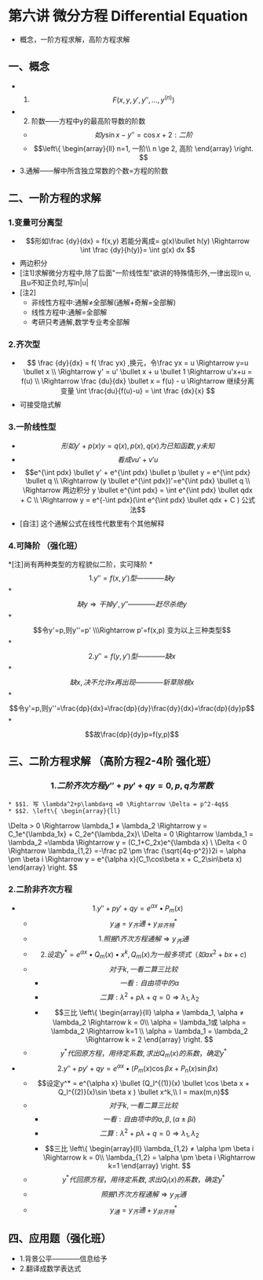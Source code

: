 # 第六讲 微分方程 Differential Equation
* 概念，一阶方程求解，高阶方程求解

## 一、概念
* 1. $$ F(x,y,y',y'',\dots,y^{(n)}) $$
* 2. 阶数——方程中y的最高阶导数的阶数
    * $$如 y\sin x - y'' = \cos x + 2: 二阶 $$
    * $$\left\{ \begin{array}{ll} n=1, 一阶\\ n \ge 2, 高阶 \end{array} \right. $$
* 3.通解——解中所含独立常数的个数=方程的阶数

## 二、一阶方程的求解
### 1.变量可分离型
* $$形如\frac {dy}{dx} = f(x,y) 若能分离成= g(x)\bullet h(y) \Rightarrow \int \frac {dy}{h(y)}= \int g(x) dx $$
* 两边积分
* [注1]求解微分方程中,除了后面"一阶线性型"欲讲的特殊情形外,一律出现ln u,且u不知正负时,写ln|u|
* [注2]
    * 非线性方程中:通解≠全部解(通解+奇解=全部解)
    * 线性方程中:通解=全部解
    * 考研只考通解,数学专业考全部解
### 2.齐次型
* $$ \frac {dy}{dx} = f( \frac yx) ,换元，令\frac yx = u \Rightarrow y=u \bullet x \\  \Rightarrow y' = u' \bullet x + u \bullet 1 \Rightarrow u'x+u = f(u) \\ \Rightarrow \frac {du}{dx} \bullet x = f(u) - u \Rightarrow 继续分离变量 \int \frac{du}{f(u)-u} = \int \frac 
{dx}{x} $$
* 可接受隐式解

### 3.一阶线性型
* $$形如 y'+p(x)y=q(x),p(x),q(x)为已知函数,y未知$$
* $$看成vu'+v'u$$
* $$e^{\int pdx} \bullet y' + e^{\int pdx} \bullet p \bullet y = e^{\int pdx} \bullet q  \\ \Rightarrow (y \bullet e^{\int pdx})'=e^{\int pdx} \bullet q \\ \Rightarrow 两边积分 y \bullet e^{\int pdx}  = \int e^{\int pdx} \bullet qdx + C \\ \Rightarrow y = e^{-\int pdx}(\int e^{\int pdx} \bullet qdx + C ) 公式法$$
* [自注] 这个通解公式在线性代数里有个其他解释

### 4.可降阶 （强化班）
*[注]尚有两种类型的方程貌似二阶，实可降阶
    * $$1.y''=f(x,y')型 ————缺y$$
        * $$缺y\Rightarrow 干掉y',y'' ————赶尽杀绝y$$
        * $$令y'=p,则y''=p' \\\Rightarrow p'=f(x,p) 变为以上三种类型$$
    * $$2.y''=f(y,y')型————缺x$$
        * $$缺x,决不允许x再出现————斩草除根x $$
        * $$令y'=p,则y''=\frac{dp}{dx}=\frac{dp}{dy}\frac{dy}{dx}=\frac{dp}{dy}p$$
        * $$故\frac{dp}{dy}p=f(y,p)$$

## 三、二阶方程求解 （高阶方程2-4阶 强化班）
### $$1.二阶齐次方程 y'' + py' + qy = 0, p,q为常数$$
    * $$1. 写 \lambda^2+p\lambda+q =0 \Rightarrow \Delta = p^2-4q$$
    * $$2. \left\{ \begin{array}{ll} \Delta  > 0 \Rightarrow \lambda_1 ≠ \lambda_2 \Rightarrow y = C_1e^{\lambda_1x} + C_2e^{\lambda_2x}\\ \Delta  = 0 \Rightarrow \lambda_1 = \lambda_2 =\lambda \Rightarrow y = (C_1+C_2x)e^{\lambda x} \\ \Delta  < 0 \Rightarrow \lambda_{1,2} =-\frac p2 \pm \frac {\sqrt{4q-p^2}}2i = \alpha \pm \beta i \Rightarrow y = e^{\alpha x}(C_1\cos\beta x + C_2\sin\beta x) \end{array} \right. $$
    
### 2.二阶非齐次方程 
* $$1. y'' + py' + qy =e^{\alpha x} \bullet P_m(x)  $$
    * $$y_通=y_齐通+y^*_{非齐特}$$
    * $$1.照搬1齐次方程通解 \Rightarrow y_齐通 $$
    * $$2.设定y^* = e^{\alpha x} \bullet Q_m(x) \bullet x^k, Q_m(x)为一般多项式（如ax^2+bx+c)$$
    * $$对于k,一看二算三比较$$
        * $$ 一看:自由项中的 \alpha $$
        * $$ 二算:\lambda^2+p\lambda+q =0 \Rightarrow \lambda_1, \lambda_2 $$
        * $$三比 \left\{ \begin{array}{ll} \alpha ≠ \lambda_1, \alpha ≠ \lambda_2 \Rightarrow k = 0\\ \alpha = \lambda_1或 \alpha = \lambda_2 \Rightarrow  k=1 \\ \alpha = \lambda_1 = \lambda_2  \Rightarrow k = 2 \end{array} \right. $$
    * $$y^*代回原方程，用待定系数,求出Q_m(x)的系数，确定y^*$$
* $$2.y'' + py' + qy =e^{\alpha x} \bullet (P_m(x)\cos \beta x + P_n(x)\sin \beta x )$$
    * $$设定y^* = e^{\alpha x} \bullet (Q_l^{(1)}(x) \bullet \cos \beta x + Q_l^{(2)}(x)\sin \beta x ) \bullet x^k,\\ l = max(m,n)$$
    * $$对于k,一看二算三比较$$
        * $$ 一看:自由项中的 \alpha ,\beta , ( \alpha \pm \beta i)$$
        * $$ 二算:\lambda^2+p\lambda+q =0 \Rightarrow \lambda_1, \lambda_2 $$
        * $$三比 \left\{ \begin{array}{ll}  \lambda_{1,2} ≠ \alpha \pm \beta i \Rightarrow k = 0\\ \lambda_{1,2} = \alpha \pm \beta i  \Rightarrow  k=1 \end{array} \right. $$
    * $$y^*代回原方程，用待定系数,求出Q_l(x)的系数，确定y^*$$
    * $$照搬1齐次方程通解 \Rightarrow y_齐通 $$
    * $$y_通=y_齐通+y^*_{非齐特}$$

## 四、应用题（强化班）
* 1.背景公平————信息给予
* 2.翻译成数学表达式












    


